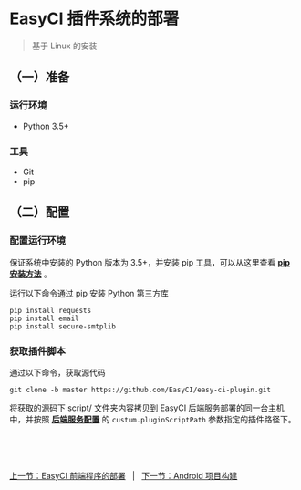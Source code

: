 # EasyCI 插件系统的部署

> 基于 Linux 的安装

## （一）准备

### 运行环境

- Python 3.5+

### 工具

- Git
- pip

## （二）配置

### 配置运行环境

保证系统中安装的 Python 版本为 3.5+，并安装 pip 工具，可以从这里查看 **[pip 安装方法](http://docs.python-guide.org/en/latest/starting/installation/)** 。

运行以下命令通过 pip 安装 Python 第三方库

```
pip install requests
pip install email
pip install secure-smtplib
```

### 获取插件脚本

通过以下命令，获取源代码

```
git clone -b master https://github.com/EasyCI/easy-ci-plugin.git
```

将获取的源码下 script/ 文件夹内容拷贝到 EasyCI 后端服务部署的同一台主机中，并按照 **[后端服务配置](./install_back_end.md)** 的 `custum.pluginScriptPath` 参数指定的插件路径下。



<br/><br/><br/>

<div id="bom">
    <a href="./install_front_end.md">上一节：EasyCI 前端程序的部署</a>
    &nbsp;&nbsp;|&nbsp;&nbsp;
    <a href="./quick_android.md">下一节：Android 项目构建</a>
</div>

<link rel="stylesheet" rev="stylesheet" href="./assets/css/easy-ci.css" type="text/css"/>